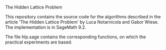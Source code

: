 The Hidden Lattice Problem

This repository contains the source code for the algorithms described in the article 'The Hidden Lattice Problem' by Luca Notarnicola and Gabor Wiese.
The implementation is in SageMath 9.2.

The file hlp.sage contains the corresponding functions, on which the practical experiments are based.
